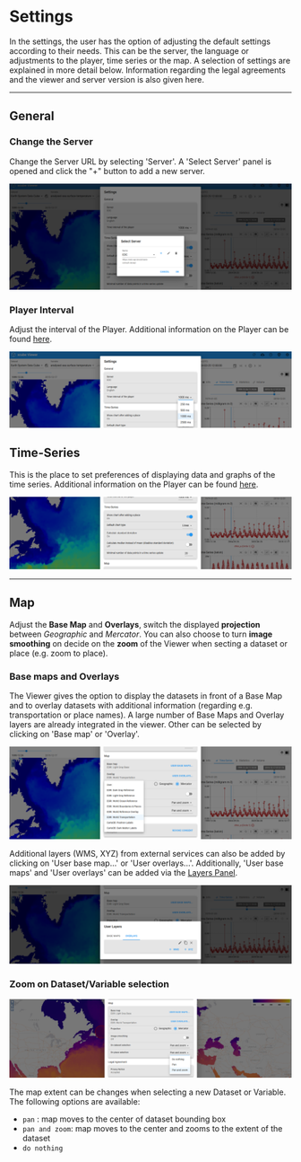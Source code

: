 # Settings

In the settings, the user has the option of adjusting the default settings according to their needs. This can be the server, the language or adjustments to the player, time series or the map. A selection of settings are explained in more detail below. Information regarding the legal agreements and the viewer and server version is also given here.

---

## General

### Change the Server

Change the Server URL by selecting 'Server'. A 'Select Server' panel is opened and click the "+" button to add a new server.

![Settings - Change Server](../assets/images/viewer/settings_server_02.png)

### Player Interval

Adjust the interval of the Player. Additional information on the Player can be found [here](../user_guide/analyse.md/#player).

![Settings - Player Interval](../assets/images/viewer/settings_player.png)

## Time-Series

This is the place to set preferences of displaying data and graphs of the time series. Additional information on the Player can be found [here](../user_guide/analyse.md).

![Settings - Time Series](../assets/images/viewer/settings_timeseries_02.png)

---

## Map

Adjust the **Base Map** and **Overlays**, switch the displayed **projection** between _Geographic_ and _Mercator_. You can also choose to turn **image smoothing** on decide on the **zoom** of the Viewer when secting a dataset or place (e.g. zoom to place).

### Base maps and Overlays

The Viewer gives the option to display the datasets in front of a Base Map and to overlay datasets with additional information (regarding e.g. transportation or place names). A large number of Base Maps and Overlay layers are already integrated in the viewer. Other can be selected by clicking on 'Base map' or 'Overlay'.

![Settings - Maps - Overlay](../assets/images/viewer/settings_overlay_02.png)

Additional layers (WMS, XYZ) from external services can also be added by clicking on 'User base map...' or 'User overlays...'. Additionally, 'User base maps' and 'User overlays' can be added via the [Layers Panel](../user_guide/datamanagement.md/#adjust-layer-visibilities).

![Settings - Maps - User Maps](../assets/images/viewer/settings_usermaps_02.png)

### Zoom on Dataset/Variable selection

![On Selection](../assets/images/viewer/settings_on_selection.png)

The map extent can be changes when selecting a new Dataset or Variable. The following options are available:

- `pan` : map moves to the center of dataset bounding box
- `pan and zoom`: map moves to the center and zooms to the extent of the dataset
- `do nothing`
